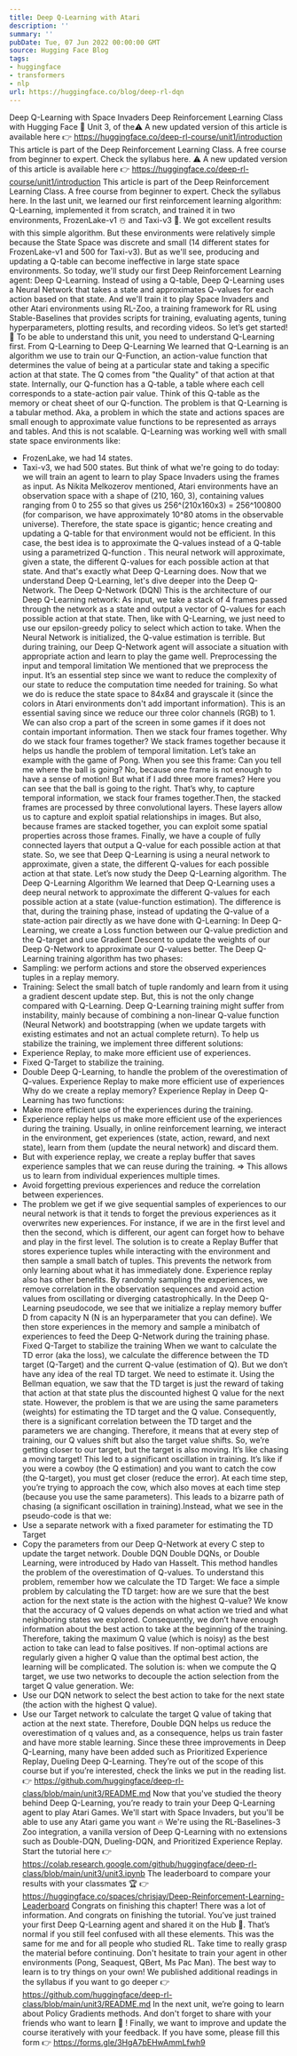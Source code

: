 ```yaml
---
title: Deep Q-Learning with Atari
description: ''
summary: ''
pubDate: Tue, 07 Jun 2022 00:00:00 GMT
source: Hugging Face Blog
tags:
- huggingface
- transformers
- nlp
url: https://huggingface.co/blog/deep-rl-dqn
---
```


Deep Q-Learning with Space Invaders
Deep Reinforcement Learning Class with Hugging Face 🤗
Unit 3, of the⚠️ A new updated version of this article is available here 👉 https://huggingface.co/deep-rl-course/unit1/introduction
This article is part of the Deep Reinforcement Learning Class. A free course from beginner to expert. Check the syllabus here.
⚠️ A new updated version of this article is available here 👉 https://huggingface.co/deep-rl-course/unit1/introduction
This article is part of the Deep Reinforcement Learning Class. A free course from beginner to expert. Check the syllabus here.
In the last unit, we learned our first reinforcement learning algorithm: Q-Learning, implemented it from scratch, and trained it in two environments, FrozenLake-v1 ☃️ and Taxi-v3 🚕.
We got excellent results with this simple algorithm. But these environments were relatively simple because the State Space was discrete and small (14 different states for FrozenLake-v1 and 500 for Taxi-v3).
But as we'll see, producing and updating a Q-table can become ineffective in large state space environments.
So today, we'll study our first Deep Reinforcement Learning agent: Deep Q-Learning. Instead of using a Q-table, Deep Q-Learning uses a Neural Network that takes a state and approximates Q-values for each action based on that state.
And we'll train it to play Space Invaders and other Atari environments using RL-Zoo, a training framework for RL using Stable-Baselines that provides scripts for training, evaluating agents, tuning hyperparameters, plotting results, and recording videos.
So let’s get started! 🚀
To be able to understand this unit, you need to understand Q-Learning first.
From Q-Learning to Deep Q-Learning
We learned that Q-Learning is an algorithm we use to train our Q-Function, an action-value function that determines the value of being at a particular state and taking a specific action at that state.
The Q comes from "the Quality" of that action at that state.
Internally, our Q-function has a Q-table, a table where each cell corresponds to a state-action pair value. Think of this Q-table as the memory or cheat sheet of our Q-function.
The problem is that Q-Learning is a tabular method. Aka, a problem in which the state and actions spaces are small enough to approximate value functions to be represented as arrays and tables. And this is not scalable.
Q-Learning was working well with small state space environments like:
- FrozenLake, we had 14 states.
- Taxi-v3, we had 500 states.
But think of what we're going to do today: we will train an agent to learn to play Space Invaders using the frames as input.
As Nikita Melkozerov mentioned, Atari environments have an observation space with a shape of (210, 160, 3), containing values ranging from 0 to 255 so that gives us 256^(210x160x3) = 256^100800 (for comparison, we have approximately 10^80 atoms in the observable universe).
Therefore, the state space is gigantic; hence creating and updating a Q-table for that environment would not be efficient. In this case, the best idea is to approximate the Q-values instead of a Q-table using a parametrized Q-function .
This neural network will approximate, given a state, the different Q-values for each possible action at that state. And that's exactly what Deep Q-Learning does.
Now that we understand Deep Q-Learning, let's dive deeper into the Deep Q-Network.
The Deep Q-Network (DQN)
This is the architecture of our Deep Q-Learning network:
As input, we take a stack of 4 frames passed through the network as a state and output a vector of Q-values for each possible action at that state. Then, like with Q-Learning, we just need to use our epsilon-greedy policy to select which action to take.
When the Neural Network is initialized, the Q-value estimation is terrible. But during training, our Deep Q-Network agent will associate a situation with appropriate action and learn to play the game well.
Preprocessing the input and temporal limitation
We mentioned that we preprocess the input. It’s an essential step since we want to reduce the complexity of our state to reduce the computation time needed for training.
So what we do is reduce the state space to 84x84 and grayscale it (since the colors in Atari environments don't add important information). This is an essential saving since we reduce our three color channels (RGB) to 1.
We can also crop a part of the screen in some games if it does not contain important information. Then we stack four frames together.
Why do we stack four frames together? We stack frames together because it helps us handle the problem of temporal limitation. Let’s take an example with the game of Pong. When you see this frame:
Can you tell me where the ball is going? No, because one frame is not enough to have a sense of motion! But what if I add three more frames? Here you can see that the ball is going to the right.
That’s why, to capture temporal information, we stack four frames together.Then, the stacked frames are processed by three convolutional layers. These layers allow us to capture and exploit spatial relationships in images. But also, because frames are stacked together, you can exploit some spatial properties across those frames.
Finally, we have a couple of fully connected layers that output a Q-value for each possible action at that state.
So, we see that Deep Q-Learning is using a neural network to approximate, given a state, the different Q-values for each possible action at that state. Let’s now study the Deep Q-Learning algorithm.
The Deep Q-Learning Algorithm
We learned that Deep Q-Learning uses a deep neural network to approximate the different Q-values for each possible action at a state (value-function estimation).
The difference is that, during the training phase, instead of updating the Q-value of a state-action pair directly as we have done with Q-Learning:
In Deep Q-Learning, we create a Loss function between our Q-value prediction and the Q-target and use Gradient Descent to update the weights of our Deep Q-Network to approximate our Q-values better.
The Deep Q-Learning training algorithm has two phases:
- Sampling: we perform actions and store the observed experiences tuples in a replay memory.
- Training: Select the small batch of tuple randomly and learn from it using a gradient descent update step.
But, this is not the only change compared with Q-Learning. Deep Q-Learning training might suffer from instability, mainly because of combining a non-linear Q-value function (Neural Network) and bootstrapping (when we update targets with existing estimates and not an actual complete return).
To help us stabilize the training, we implement three different solutions:
- Experience Replay, to make more efficient use of experiences.
- Fixed Q-Target to stabilize the training.
- Double Deep Q-Learning, to handle the problem of the overestimation of Q-values.
Experience Replay to make more efficient use of experiences
Why do we create a replay memory?
Experience Replay in Deep Q-Learning has two functions:
- Make more efficient use of the experiences during the training.
- Experience replay helps us make more efficient use of the experiences during the training. Usually, in online reinforcement learning, we interact in the environment, get experiences (state, action, reward, and next state), learn from them (update the neural network) and discard them.
- But with experience replay, we create a replay buffer that saves experience samples that we can reuse during the training.
⇒ This allows us to learn from individual experiences multiple times.
- Avoid forgetting previous experiences and reduce the correlation between experiences.
- The problem we get if we give sequential samples of experiences to our neural network is that it tends to forget the previous experiences as it overwrites new experiences. For instance, if we are in the first level and then the second, which is different, our agent can forget how to behave and play in the first level.
The solution is to create a Replay Buffer that stores experience tuples while interacting with the environment and then sample a small batch of tuples. This prevents the network from only learning about what it has immediately done.
Experience replay also has other benefits. By randomly sampling the experiences, we remove correlation in the observation sequences and avoid action values from oscillating or diverging catastrophically.
In the Deep Q-Learning pseudocode, we see that we initialize a replay memory buffer D from capacity N (N is an hyperparameter that you can define). We then store experiences in the memory and sample a minibatch of experiences to feed the Deep Q-Network during the training phase.
Fixed Q-Target to stabilize the training
When we want to calculate the TD error (aka the loss), we calculate the difference between the TD target (Q-Target) and the current Q-value (estimation of Q).
But we don’t have any idea of the real TD target. We need to estimate it. Using the Bellman equation, we saw that the TD target is just the reward of taking that action at that state plus the discounted highest Q value for the next state.
However, the problem is that we are using the same parameters (weights) for estimating the TD target and the Q value. Consequently, there is a significant correlation between the TD target and the parameters we are changing.
Therefore, it means that at every step of training, our Q values shift but also the target value shifts. So, we’re getting closer to our target, but the target is also moving. It’s like chasing a moving target! This led to a significant oscillation in training.
It’s like if you were a cowboy (the Q estimation) and you want to catch the cow (the Q-target), you must get closer (reduce the error).
At each time step, you’re trying to approach the cow, which also moves at each time step (because you use the same parameters).
This leads to a bizarre path of chasing (a significant oscillation in training).Instead, what we see in the pseudo-code is that we:
- Use a separate network with a fixed parameter for estimating the TD Target
- Copy the parameters from our Deep Q-Network at every C step to update the target network.
Double DQN
Double DQNs, or Double Learning, were introduced by Hado van Hasselt. This method handles the problem of the overestimation of Q-values.
To understand this problem, remember how we calculate the TD Target:
We face a simple problem by calculating the TD target: how are we sure that the best action for the next state is the action with the highest Q-value?
We know that the accuracy of Q values depends on what action we tried and what neighboring states we explored.
Consequently, we don’t have enough information about the best action to take at the beginning of the training. Therefore, taking the maximum Q value (which is noisy) as the best action to take can lead to false positives. If non-optimal actions are regularly given a higher Q value than the optimal best action, the learning will be complicated.
The solution is: when we compute the Q target, we use two networks to decouple the action selection from the target Q value generation. We:
- Use our DQN network to select the best action to take for the next state (the action with the highest Q value).
- Use our Target network to calculate the target Q value of taking that action at the next state.
Therefore, Double DQN helps us reduce the overestimation of q values and, as a consequence, helps us train faster and have more stable learning.
Since these three improvements in Deep Q-Learning, many have been added such as Prioritized Experience Replay, Dueling Deep Q-Learning. They’re out of the scope of this course but if you’re interested, check the links we put in the reading list. 👉 https://github.com/huggingface/deep-rl-class/blob/main/unit3/README.md
Now that you've studied the theory behind Deep Q-Learning, you’re ready to train your Deep Q-Learning agent to play Atari Games. We'll start with Space Invaders, but you'll be able to use any Atari game you want 🔥
We're using the RL-Baselines-3 Zoo integration, a vanilla version of Deep Q-Learning with no extensions such as Double-DQN, Dueling-DQN, and Prioritized Experience Replay.
Start the tutorial here 👉 https://colab.research.google.com/github/huggingface/deep-rl-class/blob/main/unit3/unit3.ipynb
The leaderboard to compare your results with your classmates 🏆 👉 https://huggingface.co/spaces/chrisjay/Deep-Reinforcement-Learning-Leaderboard
Congrats on finishing this chapter! There was a lot of information. And congrats on finishing the tutorial. You’ve just trained your first Deep Q-Learning agent and shared it on the Hub 🥳.
That’s normal if you still feel confused with all these elements. This was the same for me and for all people who studied RL.
Take time to really grasp the material before continuing.
Don't hesitate to train your agent in other environments (Pong, Seaquest, QBert, Ms Pac Man). The best way to learn is to try things on your own!
We published additional readings in the syllabus if you want to go deeper 👉 https://github.com/huggingface/deep-rl-class/blob/main/unit3/README.md
In the next unit, we’re going to learn about Policy Gradients methods.
And don't forget to share with your friends who want to learn 🤗 !
Finally, we want to improve and update the course iteratively with your feedback. If you have some, please fill this form 👉 https://forms.gle/3HgA7bEHwAmmLfwh9